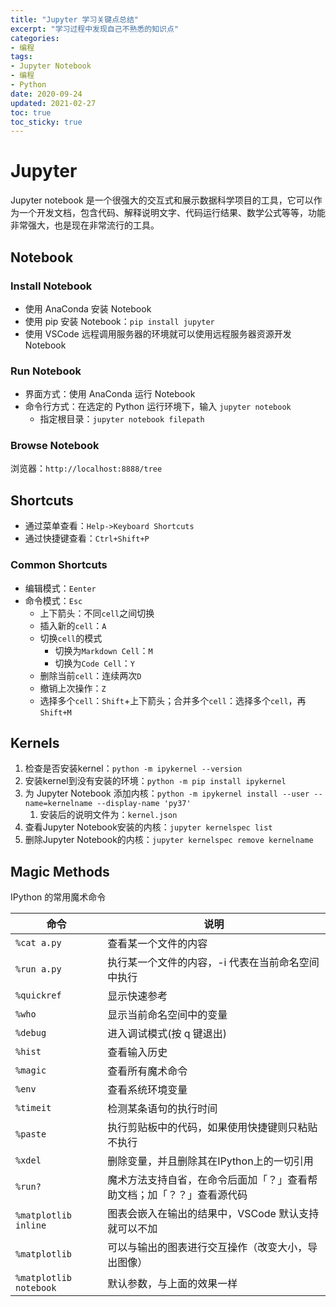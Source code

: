 ```yaml
---
title: "Jupyter 学习关键点总结"
excerpt: "学习过程中发现自己不熟悉的知识点"
categories:
- 编程
tags:
- Jupyter Notebook
- 编程
- Python
date: 2020-09-24
updated: 2021-02-27
toc: true
toc_sticky: true
---
```


# Jupyter

Jupyter notebook 是一个很强大的交互式和展示数据科学项目的工具，它可以作为一个开发文档，包含代码、解释说明文字、代码运行结果、数学公式等等，功能非常强大，也是现在非常流行的工具。

## Notebook

### Install Notebook

- 使用 AnaConda 安装 Notebook
- 使用 pip 安装 Notebook：`pip install jupyter`
- 使用 VSCode 远程调用服务器的环境就可以使用远程服务器资源开发 Notebook

### Run Notebook

- 界面方式：使用 AnaConda 运行 Notebook
- 命令行方式：在选定的 Python 运行环境下，输入 `jupyter notebook`
  - 指定根目录：`jupyter notebook filepath`

### Browse Notebook

浏览器：`http://localhost:8888/tree`

## Shortcuts

- 通过菜单查看：`Help->Keyboard Shortcuts`
- 通过快捷键查看：`Ctrl+Shift+P`

### Common Shortcuts

- 编辑模式：`Eenter`
- 命令模式：`Esc`
  - 上下箭头：不同`cell`之间切换
  - 插入新的`cell`：`A`
  - 切换`cell`的模式
    - 切换为`Markdown Cell`：`M`
    - 切换为`Code Cell`：`Y`
  - 删除当前`cell`：连续两次`D`
  - 撤销上次操作：`Z`
  - 选择多个`cell`：`Shift`+上下箭头；合并多个`cell`：选择多个`cell`，再`Shift+M`

## Kernels

1. 检查是否安装kernel：`python -m ipykernel --version`
2. 安装kernel到没有安装的环境：`python -m pip install ipykernel`
3. 为 Jupyter Notebook 添加内核：`python -m ipykernel install --user --name=kernelname --display-name 'py37'`
    1. 安装后的说明文件为：`kernel.json`
4. 查看Jupyter Notebook安装的内核：`jupyter kernelspec list`
5. 删除Jupyter Notebook的内核：`jupyter kernelspec remove kernelname`

## Magic Methods

IPython 的常用魔术命令

| 命令                   | 说明                                                         |
| ---------------------- | ------------------------------------------------------------ |
| `%cat a.py`            | 查看某一个文件的内容                                         |
| `%run a.py`            | 执行某一个文件的内容，-i 代表在当前命名空间中执行            |
| `%quickref`            | 显示快速参考                                                 |
| `%who`                 | 显示当前命名空间中的变量                                     |
| `%debug`               | 进入调试模式(按 q 键退出)                                    |
| `%hist`                | 查看输入历史                                                 |
| `%magic`               | 查看所有魔术命令                                             |
| `%env`                 | 查看系统环境变量                                             |
| `%timeit`              | 检测某条语句的执行时间                                       |
| `%paste`               | 执行剪贴板中的代码，如果使用快捷键则只粘贴不执行             |
| `%xdel`                | 删除变量，并且删除其在IPython上的一切引用                    |
| `%run?`                | 魔术方法支持自省，在命令后面加「？」查看帮助文档；加「？？」查看源代码 |
| `%matplotlib inline`   | 图表会嵌入在输出的结果中，VSCode 默认支持就可以不加          |
| `%matplotlib`          | 可以与输出的图表进行交互操作（改变大小，导出图像）           |
| `%matplotlib notebook` | 默认参数，与上面的效果一样                                   |

